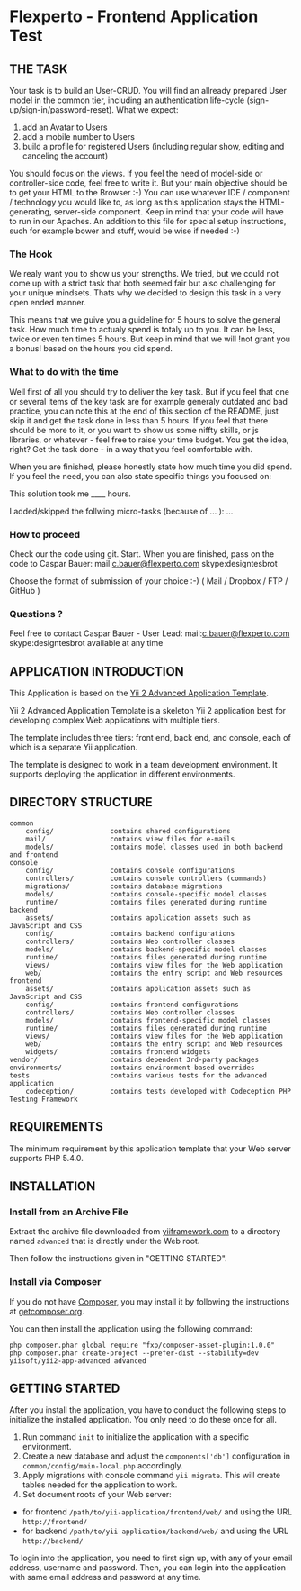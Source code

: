 Flexperto - Frontend Application Test
=====================================

THE TASK
--------------

Your task is to build an User-CRUD. You will find an allready prepared User model in the common tier,
including an authentication life-cycle (sign-up/sign-in/password-reset). What we expect:


1.  add an Avatar to Users
2.  add a mobile number to Users
3.  build a profile for registered Users (including regular show, editing and canceling the account)


You should focus on the views. If you feel the need of model-side or controller-side code, feel free to write it.
But your main objective should be to get your HTML to the Browser :-) You can use whatever IDE / component / technology 
you would like to, as long as this application stays the HTML-generating, server-side component. Keep in mind
that your code will have to run in our Apaches. An addition to this file for special setup instructions,
such for example bower and stuff, would be wise if needed :-)


### The Hook


We realy want you to show us your strengths. We tried, but we could not come up with a strict task
that both seemed fair but also challenging for your unique mindsets. Thats why we decided to design
this task in a very open ended manner.


This means that we guive you a guideline for 5 hours to solve the general task. How much time to actualy spend
is totaly up to you. It can be less, twice or even ten times 5 hours. But keep in mind that we will !not grant you a bonus!
based on the hours you did spend.


### What to do with the time


Well first of all you should try to deliver the key task. But if you feel that one or several items of the
key task are for example generaly outdated and bad practice, you can note this at the end of this section of the README,
just skip it and get the task done in less than 5 hours. If you feel that there should be more to it, or you want to show
us some niffty skills, or js libraries, or whatever - feel free to raise your time budget. You get the idea, right?
Get the task done - in a way that you feel comfortable with.


When you are finished, please honestly state how much time you did spend. If you feel the need, you can also
state specific things you focused on:


This solution took me ____ hours.

I added/skipped the follwing micro-tasks (because of ... ):
...

### How to proceed

Check our the code using git. Start. When you are finished, pass on the code to Caspar Bauer:
mail:c.bauer@flexperto.com
skype:designtesbrot

Choose the format of submission of your choice :-) ( Mail / Dropbox / FTP / GitHub )


### Questions ?

Feel free to contact Caspar Bauer - User Lead:
mail:c.bauer@flexperto.com
skype:designtesbrot
available at any time


APPLICATION INTRODUCTION
------------------------ 

This Application is based on the [Yii 2 Advanced Application Template](https://github.com/yiisoft/yii2-app-advanced).

Yii 2 Advanced Application Template is a skeleton Yii 2 application best for
developing complex Web applications with multiple tiers.

The template includes three tiers: front end, back end, and console, each of which
is a separate Yii application.

The template is designed to work in a team development environment. It supports
deploying the application in different environments.


DIRECTORY STRUCTURE
-------------------

```
common
    config/              contains shared configurations
    mail/                contains view files for e-mails
    models/              contains model classes used in both backend and frontend
console
    config/              contains console configurations
    controllers/         contains console controllers (commands)
    migrations/          contains database migrations
    models/              contains console-specific model classes
    runtime/             contains files generated during runtime
backend
    assets/              contains application assets such as JavaScript and CSS
    config/              contains backend configurations
    controllers/         contains Web controller classes
    models/              contains backend-specific model classes
    runtime/             contains files generated during runtime
    views/               contains view files for the Web application
    web/                 contains the entry script and Web resources
frontend
    assets/              contains application assets such as JavaScript and CSS
    config/              contains frontend configurations
    controllers/         contains Web controller classes
    models/              contains frontend-specific model classes
    runtime/             contains files generated during runtime
    views/               contains view files for the Web application
    web/                 contains the entry script and Web resources
    widgets/             contains frontend widgets
vendor/                  contains dependent 3rd-party packages
environments/            contains environment-based overrides
tests                    contains various tests for the advanced application
    codeception/         contains tests developed with Codeception PHP Testing Framework
```


REQUIREMENTS
------------

The minimum requirement by this application template that your Web server supports PHP 5.4.0.


INSTALLATION
------------

### Install from an Archive File

Extract the archive file downloaded from [yiiframework.com](http://www.yiiframework.com/download/) to
a directory named `advanced` that is directly under the Web root.

Then follow the instructions given in "GETTING STARTED".


### Install via Composer

If you do not have [Composer](http://getcomposer.org/), you may install it by following the instructions
at [getcomposer.org](http://getcomposer.org/doc/00-intro.md#installation-nix).

You can then install the application using the following command:

~~~
php composer.phar global require "fxp/composer-asset-plugin:1.0.0"
php composer.phar create-project --prefer-dist --stability=dev yiisoft/yii2-app-advanced advanced
~~~


GETTING STARTED
---------------

After you install the application, you have to conduct the following steps to initialize
the installed application. You only need to do these once for all.

1. Run command `init` to initialize the application with a specific environment.
2. Create a new database and adjust the `components['db']` configuration in `common/config/main-local.php` accordingly.
3. Apply migrations with console command `yii migrate`. This will create tables needed for the application to work.
4. Set document roots of your Web server:

- for frontend `/path/to/yii-application/frontend/web/` and using the URL `http://frontend/`
- for backend `/path/to/yii-application/backend/web/` and using the URL `http://backend/`

To login into the application, you need to first sign up, with any of your email address, username and password.
Then, you can login into the application with same email address and password at any time.